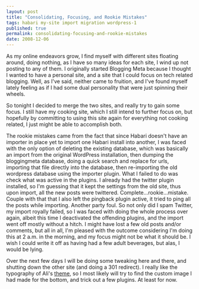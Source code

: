```yaml
---
layout: post
title: "Consolidating, Focusing, and Rookie Mistakes"
tags: habari my-site import migration wordpress-1
published: true
permalink: consolidating-focusing-and-rookie-mistakes
date: 2008-12-06
---
```


As my online endeavors grow, I find myself with different sites floating around, doing nothing, as I have so many ideas for each site, I wind up not posting to any of them.  I originally started Blogging Meta because I thought I wanted to have a personal site, and a site that I could focus on tech related blogging.  Well, as I've said, neither came to fruition, and I've found myself lately feeling as if I had some dual personality that were just spinning their wheels.

So tonight I decided to merge the two sites, and really try to gain some focus.  I still have my cooking site, which I still intend to further focus on, but hopefully by committing to using this site again for everything not cooking related, I just might be able to accomplish both.

The rookie mistakes came from the fact that since Habari doesn't have an importer in place yet to import one Habari install into another, I was faced with the only option of deleting the existing database, which was basically an import from the original WordPress installation, then dumping the bloggingmeta database, doing a quick search and replace for urls, importing that file directly into the database, then re-importing the old wordpress database using the importer plugin.  What I failed to do was check what was active in the plugins.  I already had the twitter plugin installed, so I'm guessing that it kept the settings from the old site, thus upon import, all the new posts were twittered.  Complete…rookie…mistake.  Couple with that that I also left the pingback plugin active, it tried to ping all the posts while importing.  Another party foul.  So not only did I spam Twitter, my import royally failed, so I was faced with doing the whole process over again, albeit this time I deactivated the offending plugins, and the import went off mostly without a hitch.  I might have lost a few old posts and/or comments, but all in all, I'm pleased with the outcome considering I'm doing this at 2 a.m. in the morning, and my focus might not be what it should be.  I wish I could write it off as having had a few adult beverages, but alas, I would be lying.

Over the next few days I will be doing some tweaking here and there, and shutting down the other site (and doing a 301 redirect).  I really like the typography of Ali's <a href="http://www.awhitebox.com/dark-autumn-a-new-habari-theme">theme</a>, so I most likely will try to find the custom image I had made for the bottom, and trick out a few plugins.  At least for now.
